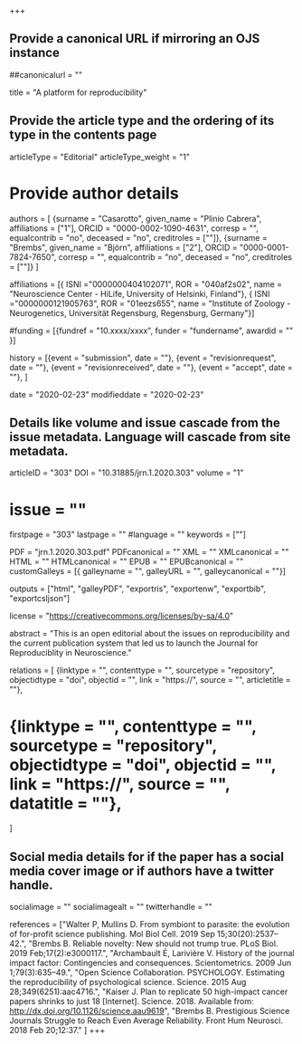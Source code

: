 +++
## Provide a canonical URL if mirroring an OJS instance
##canonicalurl = ""

title = "A platform for reproducibility"

## Provide the article type and the ordering of its type in the contents page
articleType = "Editorial"
articleType_weight = "1"

# Provide author details
authors = [
  {surname = "Casarotto",  given_name = "Plinio Cabrera", affiliations = ["1"],  ORCID = "0000-0002-1090-4631", corresp = "", equalcontrib = "no", deceased = "no", creditroles = [""]},
  {surname = "Brembs",  given_name = "Björn", affiliations = ["2"],  ORCID = "0000-0001-7824-7650", corresp = "", equalcontrib = "no", deceased = "no", creditroles = [""]}
]

affiliations = [{ ISNI ="0000000404102071", ROR = "040af2s02", name = "Neuroscience Center - HiLife, University of Helsinki, Finland"},
{ ISNI ="0000000121905763", ROR = "01eezs655", name = "Institute of Zoology - Neurogenetics, Universität Regensburg, Regensburg, Germany"}]

#funding = [{fundref = "10.xxxx/xxxx", funder = "fundername", awardid = "" }]

history = [{event = "submission", date = ""},
{event = "revisionrequest", date = ""},
{event = "revisionreceived", date = ""},
{event = "accept", date = ""},
]

date = "2020-02-23"
modifieddate = "2020-02-23"

## Details like volume and issue cascade from the issue metadata. Language will cascade from site metadata.

articleID = "303"
DOI = "10.31885/jrn.1.2020.303"
volume = "1"
# issue = ""
firstpage = "303"
lastpage = ""
#language = ""
keywords = [""]


PDF = "jrn.1.2020.303.pdf"
PDFcanonical = ""
XML = ""
XMLcanonical = ""
HTML = ""
HTMLcanonical = ""
EPUB = ""
EPUBcanonical = ""
customGalleys = [{ galleyname = "", galleyURL = "", galleycanonical = ""}]

outputs = ["html", "galleyPDF", "exportris", "exportenw", "exportbib", "exportcsljson"]

license = "https://creativecommons.org/licenses/by-sa/4.0"

abstract = "This is an open editorial about the issues on reproducibility and the current publication system that led us to launch the Journal for Reproduciblity in Neuroscience."

relations = [
  {linktype = "", contenttype = "", sourcetype = "repository", objectidtype = "doi", objectid = "", link = "https://", source = "", articletitle = ""},
#  {linktype = "", contenttype = "", sourcetype = "repository", objectidtype = "doi", objectid = "", link = "https://", source = "", datatitle = ""},
]

## Social media details for if the paper has a social media cover image or if authors have a twitter handle.
socialimage = ""
socialimagealt = ""
twitterhandle = ""

references = ["Walter P, Mullins D. From symbiont to parasite: the evolution of for-profit science publishing. Mol Biol Cell. 2019 Sep 15;30(20):2537–42.",
"Brembs B. Reliable novelty: New should not trump true. PLoS Biol. 2019 Feb;17(2):e3000117.",
"Archambault É, Larivière V. History of the journal impact factor: Contingencies and consequences. Scientometrics. 2009 Jun 1;79(3):635–49.",
"Open Science Collaboration. PSYCHOLOGY. Estimating the reproducibility of psychological science. Science. 2015 Aug 28;349(6251):aac4716.",
"Kaiser J. Plan to replicate 50 high-impact cancer papers shrinks to just 18 [Internet]. Science. 2018. Available from: http://dx.doi.org/10.1126/science.aau9619",
"Brembs B. Prestigious Science Journals Struggle to Reach Even Average Reliability. Front Hum Neurosci. 2018 Feb 20;12:37."
]
+++

